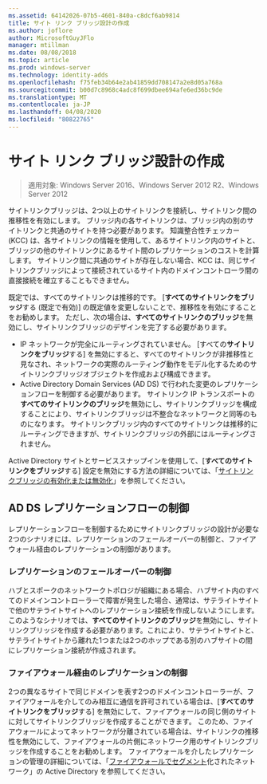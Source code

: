 ```yaml
---
ms.assetid: 64142026-07b5-4601-840a-c8dcf6ab9814
title: サイト リンク ブリッジ設計の作成
ms.author: joflore
author: MicrosoftGuyJFlo
manager: mtillman
ms.date: 08/08/2018
ms.topic: article
ms.prod: windows-server
ms.technology: identity-adds
ms.openlocfilehash: f75feb34b64e2ab41859dd708147a2e8d05a768a
ms.sourcegitcommit: b00d7c8968c4adc8f699dbee694afe6ed36bc9de
ms.translationtype: MT
ms.contentlocale: ja-JP
ms.lasthandoff: 04/08/2020
ms.locfileid: "80822765"
---
```

# <a name="creating-a-site-link-bridge-design"></a>サイト リンク ブリッジ設計の作成

>適用対象: Windows Server 2016、Windows Server 2012 R2、Windows Server 2012

サイトリンクブリッジは、2つ以上のサイトリンクを接続し、サイトリンク間の推移性を有効にします。 ブリッジ内の各サイトリンクは、ブリッジ内の別のサイトリンクと共通のサイトを持つ必要があります。 知識整合性チェッカー (KCC) は、各サイトリンクの情報を使用して、あるサイトリンク内のサイトと、ブリッジの他のサイトリンクにあるサイト間のレプリケーションのコストを計算します。 サイトリンク間に共通のサイトが存在しない場合、KCC は、同じサイトリンクブリッジによって接続されているサイト内のドメインコントローラ間の直接接続を確立することもできません。  
  
既定では、すべてのサイトリンクは推移的です。 [**すべてのサイトリンクをブリッジ**する (既定で有効)] の既定値を変更しないことで、推移性を有効にすることをお勧めします。 ただし、次の場合は、**すべてのサイトリンクのブリッジ**を無効にし、サイトリンクブリッジのデザインを完了する必要があります。  

- IP ネットワークが完全にルーティングされていません。 [すべての**サイトリンクをブリッジ**する] を無効にすると、すべてのサイトリンクが非推移性と見なされ、ネットワークの実際のルーティング動作をモデル化するためのサイトリンクブリッジオブジェクトを作成および構成できます。  
- Active Directory Domain Services (AD DS) で行われた変更のレプリケーションフローを制御する必要があります。 サイトリンク IP トランスポートの**すべてのサイトリンクのブリッジ**を無効にし、サイトリンクブリッジを構成することにより、サイトリンクブリッジは不整合なネットワークと同等のものになります。 サイトリンクブリッジ内のすべてのサイトリンクは推移的にルーティングできますが、サイトリンクブリッジの外部にはルーティングされません。  

Active Directory サイトとサービススナップインを使用して、[**すべてのサイトリンクをブリッジ**する] 設定を無効にする方法の詳細については、「[サイトリンクブリッジの有効化または無効化](https://go.microsoft.com/fwlink/?LinkId=107073)」を参照してください。  
  
## <a name="controlling-ad-ds-replication-flow"></a>AD DS レプリケーションフローの制御

レプリケーションフローを制御するためにサイトリンクブリッジの設計が必要な2つのシナリオには、レプリケーションのフェールオーバーの制御と、ファイアウォール経由のレプリケーションの制御があります。  
  
### <a name="controlling-replication-failover"></a>レプリケーションのフェールオーバーの制御

ハブとスポークのネットワークトポロジが組織にある場合、ハブサイト内のすべてのドメインコントローラーで障害が発生した場合、通常は、サテライトサイトで他のサテライトサイトへのレプリケーション接続を作成しないようにします。 このようなシナリオでは、**すべてのサイトリンクのブリッジ**を無効にし、サイトリンクブリッジを作成する必要があります。これにより、サテライトサイトと、サテライトサイトから離れた1つまたは2つのホップである別のハブサイトの間にレプリケーション接続が作成されます。  
  
### <a name="controlling-replication-through-a-firewall"></a>ファイアウォール経由のレプリケーションの制御

2つの異なるサイトで同じドメインを表す2つのドメインコントローラーが、ファイアウォールを介してのみ相互に通信を許可されている場合は、[**すべてのサイトリンクをブリッジ**する] を無効にして、ファイアウォールの同じ側のサイトに対してサイトリンクブリッジを作成することができます。 このため、ファイアウォールによってネットワークが分離されている場合は、サイトリンクの推移性を無効にして、ファイアウォールの片側にネットワーク用のサイトリンクブリッジを作成することをお勧めします。 ファイアウォールを介したレプリケーションの管理の詳細については、「[ファイアウォールでセグメント](https://go.microsoft.com/fwlink/?LinkId=107074)化されたネットワーク」の Active Directory を参照してください。
